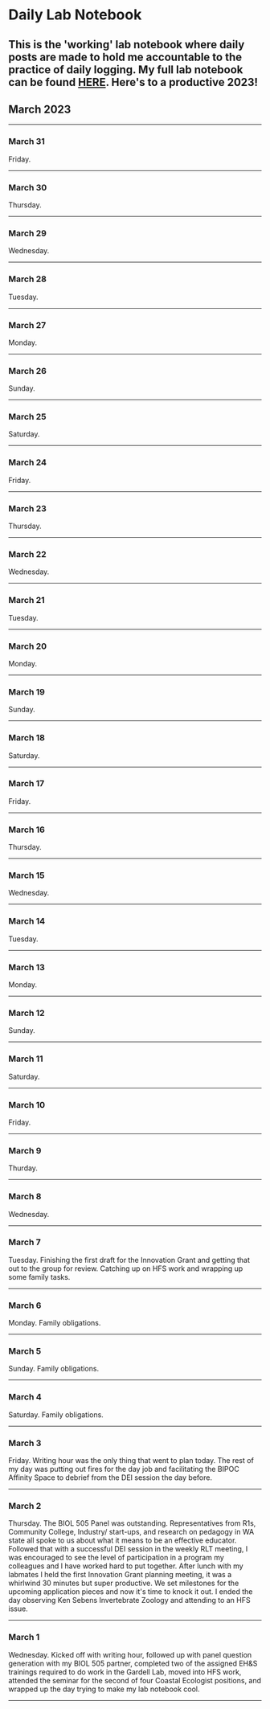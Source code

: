 # Daily Lab Notebook
This is the 'working' lab notebook where daily posts are made to hold me accountable to the practice of daily logging. My full lab notebook can be found [HERE](https://chrismantegna.github.io/).
Here's to a productive 2023!
---

## March 2023
---

### March 31

Friday.

---
### March 30

Thursday.

---
### March 29

Wednesday.

---
### March 28

Tuesday.

---
### March 27

Monday.

---
### March 26

Sunday.

---
### March 25

Saturday. 

---
### March 24

Friday. 

---

### March 23

Thursday. 

---

### March 22

Wednesday. 

---

### March 21

Tuesday. 

---

### March 20

Monday. 

---

### March 19

Sunday. 

---

### March 18

Saturday. 

---

### March 17

Friday. 

---

### March 16

Thursday. 

---

### March 15

Wednesday. 

---

### March 14

Tuesday. 

---

### March 13

Monday. 

---

### March 12

Sunday. 

---

### March 11

Saturday.

---

### March 10

Friday. 

---

### March 9

Thurday. 

---

### March 8

Wednesday. 

---

### March 7

Tuesday. Finishing the first draft for the Innovation Grant and getting that out to the group for review. Catching up on HFS work and wrapping up some family tasks.

---

### March 6

Monday. Family obligations.

---

### March 5

Sunday. Family obligations.

---
### March 4

Saturday. Family obligations.

---
### March 3

Friday. Writing hour was the only thing that went to plan today. The rest of my day was putting out fires for the day job and facilitating the BIPOC Affinity Space to debrief from the DEI session the day before.

---
### March 2

Thursday. The BIOL 505 Panel was outstanding. Representatives from R1s, Community College, Industry/ start-ups, and research on pedagogy in WA state all spoke to us about what it means to be an effective educator. Followed that with a successful DEI session in the weekly RLT meeting, I was encouraged to see the level of participation in a program my colleagues and I have worked hard to put together. After lunch with my labmates I held the first Innovation Grant planning meeting, it was a whirlwind 30 minutes but super productive. We set milestones for the upcoming application pieces and now it's time to knock it out. I ended the day observing Ken Sebens Invertebrate Zoology and attending to an HFS issue.

---
### March 1

Wednesday. Kicked off with writing hour, followed up with panel question generation with my BIOL 505 partner, completed two of the assigned EH&S trainings required to do work in the Gardell Lab, moved into HFS work, attended the seminar for the second of four Coastal Ecologist positions, and wrapped up the day trying to make my lab notebook cool.

---
